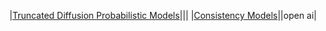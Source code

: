 |[Truncated Diffusion Probabilistic Models](https://d1wqtxts1xzle7.cloudfront.net/85545733/2202.09671v1-libre.pdf?1651768375=&response-content-disposition=inline%3B+filename%3DTruncated_Diffusion_Probabilistic_Models.pdf&Expires=1715608476&Signature=AqNngk8G5GoM5GpRyvenpjm6hCxIT7Mo~IWK3rffXdBFEvRNDdZXytKwqN24fS37ZP0Z-VMG3zBSo7LPWCgeVK9UAllyoed3i2VYH3~lczdU1BDwEXp2VQBFTFcPfv6vco1JdwEkYNAQ7LBCPF1tlabxh~Er7xgwUlVBLGEKxFHirPEz0YxgrKV~3Oyngx2qtbiWREZIjjAU-gmw4KGKhh3uUraV6wg08H69S9~5SIvsjXWR-e3kQBC2f79jEtUKcViijwC-nEOxoZRSGkrFc9rz1U-rldUg9ulyaf69pDpLwVaRAt5Phk7J9LRQmz4k1K-PgfzLZidRHQZz2PPj6Q__&Key-Pair-Id=APKAJLOHF5GGSLRBV4ZA)||| 
|[Consistency Models](https://arxiv.org/pdf/2303.01469)||open ai|
